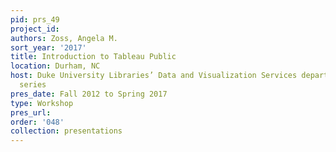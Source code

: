 ```yaml
---
pid: prs_49
project_id: 
authors: Zoss, Angela M.
sort_year: '2017'
title: Introduction to Tableau Public
location: Durham, NC
host: Duke University Libraries’ Data and Visualization Services department workshop
  series
pres_date: Fall 2012 to Spring 2017
type: Workshop
pres_url: 
order: '048'
collection: presentations
---
```


